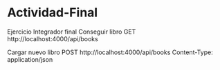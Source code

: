 # Actividad-Final
Ejercicio Integrador final
Conseguir libro GET http://localhost:4000/api/books

Cargar nuevo libro POST http://localhost:4000/api/books Content-Type: application/json

